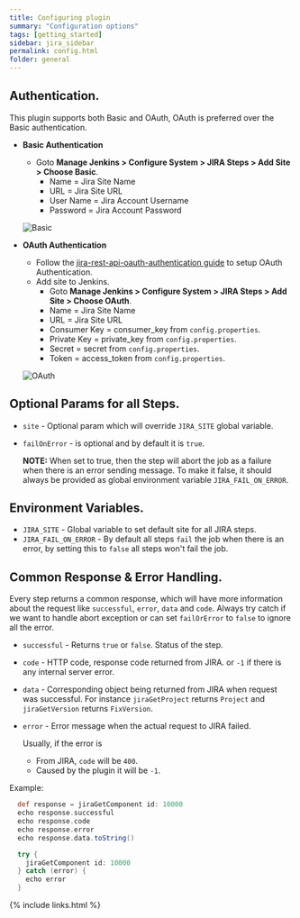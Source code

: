 ```yaml
---
title: Configuring plugin
summary: "Configuration options"
tags: [getting_started]
sidebar: jira_sidebar
permalink: config.html
folder: general
---
```


## Authentication.

This plugin supports both Basic and OAuth, OAuth is preferred over the Basic authentication.

* **Basic Authentication**
    * Goto **Manage Jenkins > Configure System > JIRA Steps > Add Site > Choose Basic**.
      * Name = Jira Site Name
      * URL = Jira Site URL
      * User Name = Jira Account Username
      * Password = Jira Account Password
      
    ![Basic](https://raw.githubusercontent.com/ThoughtsLive/jira-steps/master/docs/images/jira_site_basic.png)

* **OAuth Authentication**
    * Follow the [jira-rest-api-oauth-authentication guide](https://developer.atlassian.com/cloud/jira/platform/jira-rest-api-oauth-authentication/) to setup OAuth Authentication.
    * Add site to Jenkins.
      * Goto **Manage Jenkins > Configure System > JIRA Steps > Add Site > Choose OAuth**.
      * Name = Jira Site Name
      * URL = Jira Site URL
      * Consumer Key = consumer_key from `config.properties`.
      * Private Key = private_key from `config.properties`.
      * Secret = secret from `config.properties`.
      * Token  = access_token from `config.properties`.

   ![OAuth](https://raw.githubusercontent.com/ThoughtsLive/jira-steps/master/docs/images/jira_site_oauth.png)

## Optional Params for all Steps.

* `site` - Optional param which will override `JIRA_SITE` global variable.
* `failOnError` - is optional and by default it is `true`. 

   **NOTE:** When set to true, then the step will abort the job as a failure when there is an error sending message. To make it false, it should always be provided as global environment variable `JIRA_FAIL_ON_ERROR`.

## Environment Variables.

* `JIRA_SITE` - Global variable to set default site for all JIRA steps.
* `JIRA_FAIL_ON_ERROR` - By default all steps `fail` the job when there is an error, by setting this to `false` all steps won't fail the job.

## Common Response & Error Handling.

Every step returns a common response, which will have more information about the request like `successful`, `error`, `data` and `code`. Always try catch if we want to handle abort exception or can set `failOrError` to `false` to ignore all the error.

* `successful` - Returns `true` or `false`. Status of the step.
* `code` - HTTP code, response code returned from JIRA. or `-1` if there is any internal server error.
* `data` - Corresponding object being returned from JIRA when request was successful. For instance `jiraGetProject` returns `Project` and `jiraGetVersion` returns `FixVersion`.
* `error` - Error message when the actual request to JIRA failed. 
         
   Usually, if the error is
     * From JIRA, `code` will be `400`. 
     * Caused by the plugin it will be `-1`.
     
Example:

```groovy
  def response = jiraGetComponent id: 10000
  echo response.successful
  echo response.code
  echo response.error
  echo response.data.toString()

  try {
    jiraGetComponent id: 10000
  } catch (error) {
    echo error
  }
```

{% include links.html %}